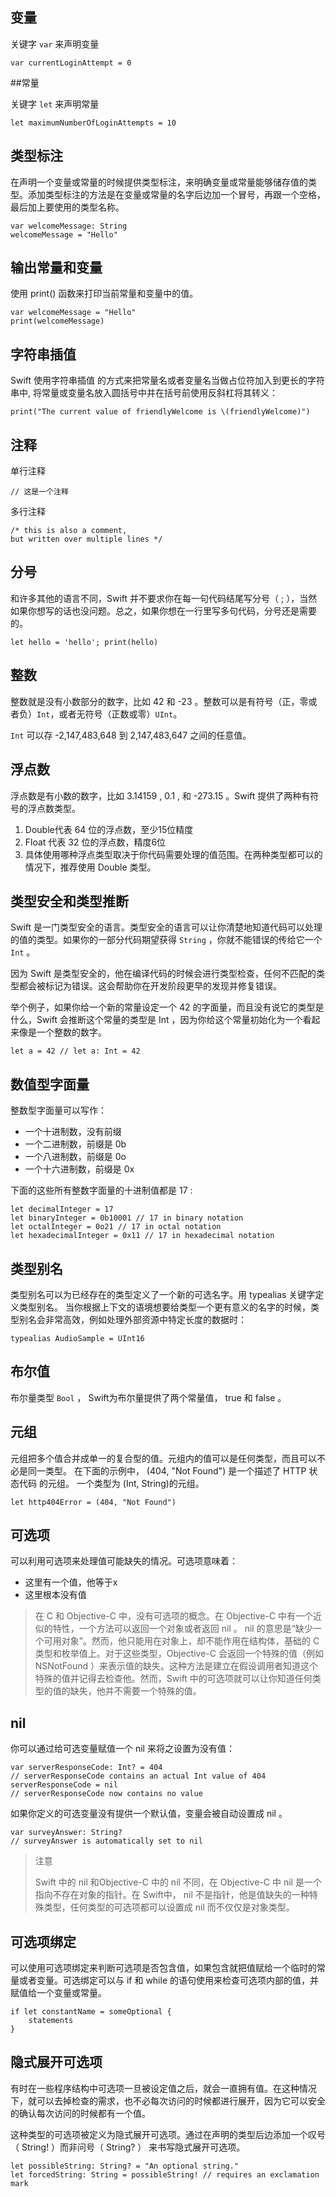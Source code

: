 ## 变量

关键字 `var` 来声明变量

 ```
 var currentLoginAttempt = 0
 ```
##常量

关键字 `let` 来声明常量

```
let maximumNumberOfLoginAttempts = 10 
```

## 类型标注

在声明一个变量或常量的时候提供类型标注，来明确变量或常量能够储存值的类型。添加类型标注的方法是在变量或常量的名字后边加一个冒号，再跟一个空格，最后加上要使用的类型名称。

```
var welcomeMessage: String
welcomeMessage = "Hello"
```

## 输出常量和变量

使用 print() 函数来打印当前常量和变量中的值。

```
var welcomeMessage = "Hello"
print(welcomeMessage)
```

## 字符串插值

Swift 使用字符串插值 的方式来把常量名或者变量名当做占位符加入到更长的字符串中, 将常量或变量名放入圆括号中并在括号前使用反斜杠将其转义：

```
print("The current value of friendlyWelcome is \(friendlyWelcome)")
```

## 注释

单行注释 

```
// 这是一个注释
```

多行注释

```
/* this is also a comment,
but written over multiple lines */
```

## 分号

和许多其他的语言不同，Swift 并不要求你在每一句代码结尾写分号（ ; ），当然如果你想写的话也没问题。总之，如果你想在一行里写多句代码，分号还是需要的。

```
let hello = 'hello'; print(hello)
```

## 整数

整数就是没有小数部分的数字，比如 42 和 -23 。整数可以是有符号（正，零或者负）`Int`，或者无符号（正数或零）`UInt`。

`Int`  可以存 -2,147,483,648 到 2,147,483,647 之间的任意值。

## 浮点数

浮点数是有小数的数字，比如 3.14159 , 0.1 , 和 -273.15 。Swift 提供了两种有符号的浮点数类型。
1. Double代表 64 位的浮点数，至少15位精度
2. Float 代表 32 位的浮点数，精度6位
3. 具体使用哪种浮点类型取决于你代码需要处理的值范围。在两种类型都可以的情况下，推荐使用 Double 类型。

## 类型安全和类型推断

Swift 是一门类型安全的语言。类型安全的语言可以让你清楚地知道代码可以处理的值的类型。如果你的一部分代码期望获得 `String` ，你就不能错误的传给它一个 `Int` 。

因为 Swift 是类型安全的，他在编译代码的时候会进行类型检查，任何不匹配的类型都会被标记为错误。这会帮助你在开发阶段更早的发现并修复错误。

举个例子，如果你给一个新的常量设定一个 42 的字面量，而且没有说它的类型是什么，Swift 会推断这个常量的类型是 Int ，因为你给这个常量初始化为一个看起来像是一个整数的数字。

```
let a = 42 // let a: Int = 42
```

## 数值型字面量

整数型字面量可以写作：

* 一个十进制数，没有前缀
* 一个二进制数，前缀是 0b
* 一个八进制数，前缀是 0o
* 一个十六进制数，前缀是 0x

下面的这些所有整数字面量的十进制值都是 17 :

```
let decimalInteger = 17
let binaryInteger = 0b10001 // 17 in binary notation
let octalInteger = 0o21 // 17 in octal notation
let hexadecimalInteger = 0x11 // 17 in hexadecimal notation
```

## 类型别名

类型别名可以为已经存在的类型定义了一个新的可选名字。用 typealias 关键字定义类型别名。
当你根据上下文的语境想要给类型一个更有意义的名字的时候，类型别名会非常高效，例如处理外部资源中特定长度的数据时：

```
typealias AudioSample = UInt16
```

## 布尔值

布尔量类型 `Bool` ， Swift为布尔量提供了两个常量值， true 和 false 。

## 元组

元组把多个值合并成单一的复合型的值。元组内的值可以是任何类型，而且可以不必是同一类型。
在下面的示例中， (404, "Not Found") 是一个描述了 HTTP 状态代码 的元组。 一个类型为 (Int, String)的元组。

```
let http404Error = (404, "Not Found")
```

## 可选项

可以利用可选项来处理值可能缺失的情况。可选项意味着：

*  这里有一个值，他等于x
*  这里根本没有值

> 在 C 和 Objective-C 中，没有可选项的概念。在 Objective-C 中有一个近似的特性，一个方法可以返回一个对象或者返回 nil 。 nil 的意思是“缺少一个可用对象”。然而，他只能用在对象上，却不能作用在结构体，基础的 C 类型和枚举值上。对于这些类型，Objective-C 会返回一个特殊的值（例如 NSNotFound ）来表示值的缺失。这种方法是建立在假设调用者知道这个特殊的值并记得去检查他。然而，Swift 中的可选项就可以让你知道任何类型的值的缺失，他并不需要一个特殊的值。

## nil

你可以通过给可选变量赋值一个 nil 来将之设置为没有值：

```
var serverResponseCode: Int? = 404
// serverResponseCode contains an actual Int value of 404
serverResponseCode = nil
// serverResponseCode now contains no value
```

如果你定义的可选变量没有提供一个默认值，变量会被自动设置成 nil 。

```
var surveyAnswer: String?
// surveyAnswer is automatically set to nil
```

> 注意
> 
> Swift 中的 nil 和Objective-C 中的 nil 不同，在 Objective-C 中 nil 是一个指向不存在对象的指针。在 Swift中， nil 不是指针，他是值缺失的一种特殊类型，任何类型的可选项都可以设置成 nil 而不仅仅是对象类型。


##  可选项绑定

可以使用可选项绑定来判断可选项是否包含值，如果包含就把值赋给一个临时的常量或者变量。可选绑定可以与 if 和 while 的语句使用来检查可选项内部的值，并赋值给一个变量或常量。

```
if let constantName = someOptional { 
    statements 
} 
```

## 隐式展开可选项

有时在一些程序结构中可选项一旦被设定值之后，就会一直拥有值。在这种情况下，就可以去掉检查的需求，也不必每次访问的时候都进行展开，因为它可以安全的确认每次访问的时候都有一个值。

这种类型的可选项被定义为隐式展开可选项。通过在声明的类型后边添加一个叹号（ String! ）而非问号（  String? ） 来书写隐式展开可选项。

```
let possibleString: String? = "An optional string."
let forcedString: String = possibleString! // requires an exclamation mark
```



